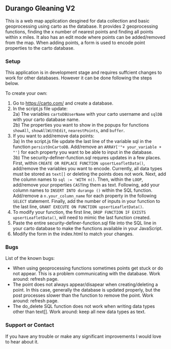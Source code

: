 ## Durango Gleaning V2

This is a web map application desgined for data collection and basic geoprocessing using carto as the database. It provides 2 geoprocessing functions, finding the x number of nearest points and finding all points within x miles. It also has an edit mode where points can be added/removed from the map. When adding points, a form is used to encode point properties to the carto database.

### Setup
This application is in development stage and requires suffcient changes to work for other databases. However it can be done following the steps below.

To create your own:

1) Go to https://carto.com/ and create a database.</br>
2) In the script.js file update:</br>
  2a) The variables ```cartoDBUserName``` with your carto username and ```sqlDB``` with your carto database name.</br>
  2b) The properties you want to show in the popups for functions ```showAll```, ```showAllWithEdit```, ```nearestPoints```, and ```buffer```.</br>
3) If you want to add/remove data points: </br>
  3a) In the script.js file update the last line of the variable sql in the function ```persistOnCartoDB```. Add/remove an ```ARRAY['"+ your_variable + "']``` for each property you want to be able to input in the database. </br>
  3b) The security-definer-function.sql requres updates in a few places. First, within ```CREATE OR REPLACE FUNCTION upsertLeafletData()```, add/remove the variables you want to encode. Currently, all data types must be stored as ```text[]``` or deleting the points does not work. Next, add the column names to ```sql := 'WITH n()```. Then, within the ```LOOP```, add/remove your properties ```CAST```ing them as text. Following, add your column names to ```INSERT INTO durango ()``` within the SQL function. Add/remove a ```n.your_column_name``` for each property in the following ```SELECT``` statement. Finally, add the number of inputs in your function to the last line, ```GRANT EXECUTE ON FUNCTION upsertLeafletData()```. </br>
4) To modify your function, the first line, ```DROP FUNCTION IF EXISTS upsertLeafletData()```, will need to mimic the last function created. </br>
5) Paste the entire security-definer-function.sql file into the SQL line in your carto database to make the functions available in your JavaScript. </br>
6) Modify the form in the index.html to match your changes.

### Bugs
List of the known bugs:
* When using geoprocessing functions sometimes points get stuck or do not appear. This is a problem communicating with the database. Work around: refresh page.
* The point does not always appear/disapear when creating/deleting a point. In this case, generally the database is updated properly, but the post processes slower than the function to remove the point. Work around: refresh page.
* The do_delete SQL function does not work when writing data types other than text[]. Work around: keep all new data types as text.

### Support or Contact
If you have any trouble or make any significant improvements I would love to hear about it.
